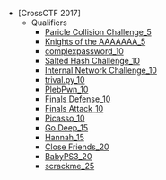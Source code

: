 * [CrossCTF 2017]
    - Qualifiers
        + [Paricle Collision Challenge_5](/qualifiers/paricle-collision-challenge_5)
        + [Knights of the AAAAAAA_5](/qualifiers/knights-of-the-aaaaaaa_5)
        + [complexpassword_10](/qualifiers/complexpassword_10)
        + [Salted Hash Challenge_10](/qualifiers/salted-hash-challenge_10)
        + [Internal Network Challenge_10](/qualifiers/internal-network-challenge_10)
        + [trival.py_10](/qualifiers/trivial_10)
        + [PlebPwn_10](/qualifiers/plebpwn_10)
        + [Finals Defense_10](/qualifiers/finals-defense_10)
        + [Finals Attack_10](/qualifiers/finals-attack_10)
        + [Picasso_10](/qualifiers/picasso_10)
        + [Go Deep_15](/qualifiers/go-deep_15)
        + [Hannah_15](/qualifiers/hannah_15)
        + [Close Friends_20](/qualifiers/close-friends_20)
        + [BabyPS3_20](/qualifiers/babyps3_20)
        + [scrackme_25](/qualifiers/scrackme_25)